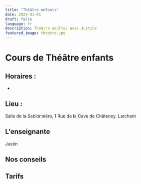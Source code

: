 ```yaml
---
title: "Théâtre enfants"
date: 2023-01-01
draft: false
language: fr
description: Théâtre adultes avec Justine
featured_image: theatre.jpg
---
```


# Cours de Théâtre enfants 

## Horaires :
- 

## Lieu : 
Salle de la Sablonnière, 1 Rue de la Cave de Châtenoy. Larchant

## L'enseignante 
Justin

## Nos conseils

## Tarifs

